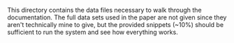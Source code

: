 This directory contains the data files necessary to walk through the documentation.
The full data sets used in the paper are not given since they aren't technically mine to give, but the provided snippets (~10%) should
be sufficient to run the system and see how everything works.